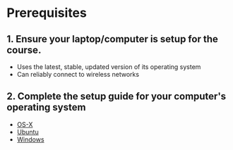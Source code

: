 # Prerequisites

## 1. Ensure your laptop/computer is setup for the course.

  - Uses the latest, stable, updated version of its operating system
  - Can reliably connect to wireless networks

## 2. Complete the setup guide for your computer's operating system

  - [OS-X](/OS-X/terminal.md)
  - [Ubuntu](/ubuntu/terminal.md)
  - [Windows](/windows/terminal.md)

